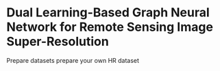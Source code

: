 # Dual Learning-Based Graph  Neural Network for Remote Sensing Image Super-Resolution
Prepare datasets
prepare your own HR dataset

